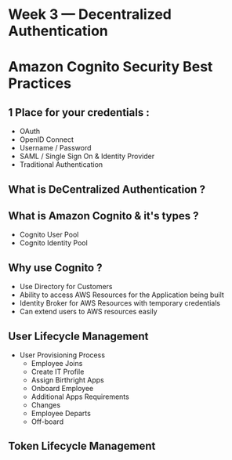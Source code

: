 # Week 3 — Decentralized Authentication

# Amazon Cognito Security Best Practices

## 1 Place for your credentials :

- OAuth
- OpenID Connect
- Username / Password
- SAML / Single Sign On & Identity Provider
- Traditional Authentication

## What is DeCentralized Authentication ?

## What is Amazon Cognito & it's types ?

- Cognito User Pool
- Cognito Identity Pool

## Why use Cognito ?

- Use Directory for Customers
- Ability to access AWS Resources for the Application being built
- Identity Broker for AWS Resources with temporary credentials
- Can extend users to AWS resources easily

## User Lifecycle Management

- User Provisioning Process
  - Employee Joins
  - Create IT Profile
  - Assign Birthright Apps
  - Onboard Employee
  - Additional Apps Requirements
  - Changes
  - Employee Departs
  - Off-board

## Token Lifecycle Management
